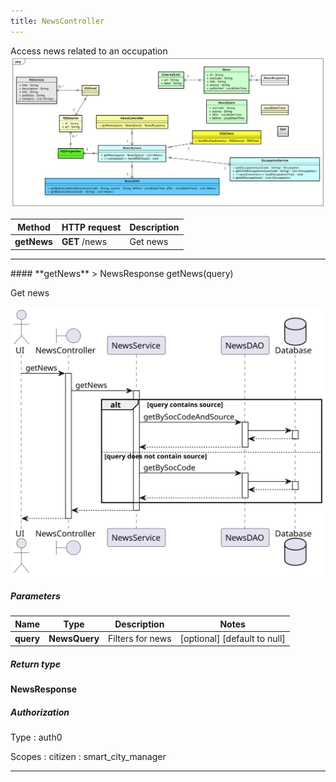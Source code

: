 ```yaml
---
title: NewsController
---
```


Access news related to an occupation  ![class diagram](/diagrams/classDiagrams/News.svg) 

| Method | HTTP request | Description |
|------------- | ------------- | -------------|
| **getNews** | **GET** /news | Get news |



<hr/>
#### **getNews**
> NewsResponse getNews(query)

Get news

![sequence diagram](/diagrams/NewsController-getNews-sequence.svg)

##### Parameters

|Name | Type | Description  | Notes |
|------------- | ------------- | ------------- | -------------|
| **query** | **NewsQuery**| Filters for news | [optional] [default to null] |

##### Return type

**NewsResponse**

##### Authorization


Type
: auth0

Scopes
: citizen
: smart_city_manager

<hr/>
